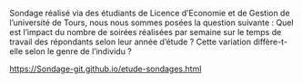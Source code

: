 Sondage réalisé via des étudiants de Licence d’Economie et de Gestion de l’université de Tours, nous nous sommes posées la question suivante :
Quel est l’impact du nombre de soirées réalisées par semaine sur le temps de travail des répondants selon leur année d’étude ? Cette variation diffère-t-elle selon le genre de l’individu ?


https://Sondage-git.github.io/etude-sondages.html




